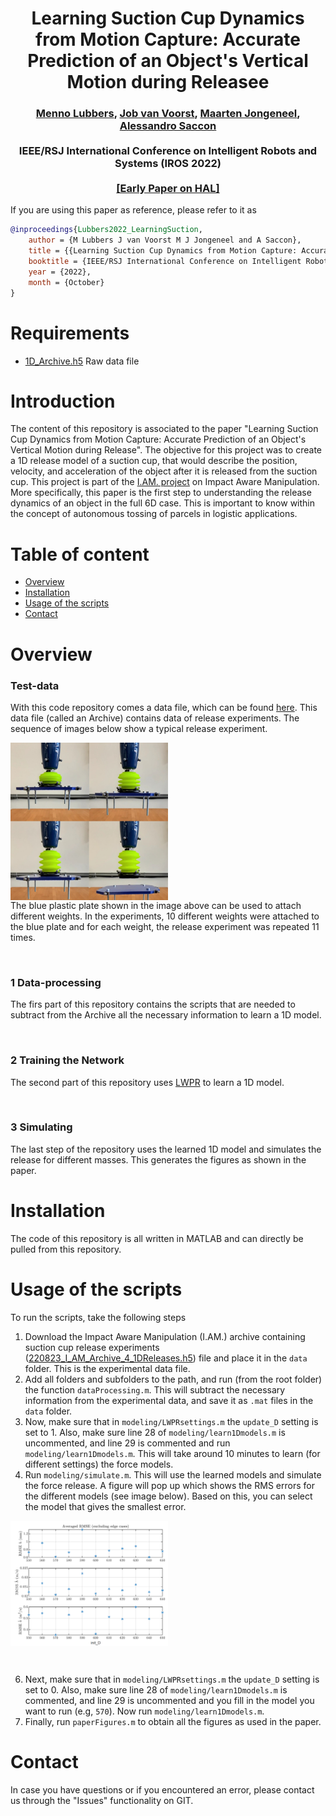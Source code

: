<div align="center">
<h1 align="center">
Learning Suction Cup Dynamics from Motion Capture:
Accurate Prediction of an Object's Vertical Motion during Releasee
</h1>
</div>
<div align="center">
<h3>
<a href="https://research.tue.nl/">Menno Lubbers</a>,
<a href="https://research.tue.nl/">Job van Voorst</a>,
<a href="https://research.tue.nl/en/persons/maarten-jongeneel">Maarten Jongeneel</a>,
<a href="https://www.tue.nl/en/research/researchers/alessandro-saccon/">Alessandro Saccon</a>
<br>
<br>
IEEE/RSJ International Conference on Intelligent Robots and Systems (IROS 2022)
<br>
<br>
<a href="https://hal.archives-ouvertes.fr/hal-03740751v1">[Early Paper on HAL]</a>
</h3>
</div>

If you are using this paper as reference, please refer to it as
```bibtex
@inproceedings{Lubbers2022_LearningSuction,
    author = {M Lubbers J van Voorst M J Jongeneel and A Saccon},
    title = {{Learning Suction Cup Dynamics from Motion Capture: Accurate Prediction of an Object's Vertical Motion during Release}},
    booktitle = {IEEE/RSJ International Conference on Intelligent Robots and Systems (IROS 2022)},
    year = {2022},
    month = {October}
}
```
Requirements
===========
 - [1D_Archive.h5](https://doi.org/10.4121/20536569/) Raw data file 

Introduction
============

The content of this repository is associated to the paper "Learning Suction Cup Dynamics from Motion Capture: Accurate Prediction of an Object's Vertical Motion during Release". The objective for this project was to create a 1D release model of a suction cup, that would describe the position, velocity, and acceleration of the object after it is released from the suction cup. This project is part of the [I.AM. project](www.i-am-project.eu) on Impact Aware Manipulation. More specifically, this paper is the first step to understanding the release dynamics of an object in the full 6D case. This is important to know within the concept of autonomous tossing of parcels in logistic applications. 


Table of content
================
- [Overview](#overview)
- [Installation](#installation)
- [Usage of the scripts](#usage-of-the-scripts)
- [Contact](#contact)

# Overview
### **Test-data**
With this code repository comes a data file, which can be found [here](https://doi.org/10.4121/20536569/). This data file (called an Archive) contains data of release experiments. The sequence of images below show a typical release experiment.
<div align="center">
<div style = "display: flex; align="center">
<img src="images/TypicalRelease.png" width="50%"/> 
</div>
</div> 
The blue plastic plate shown in the image above can be used to attach different weights. In the experiments, 10 different weights were attached to the blue plate and for each weight, the release experiment was repeated 11 times. 

<p>&nbsp;</p>

### **1 Data-processing**
The firs part of this repository contains the scripts that are needed to subtract from the Archive all the necessary information to learn a 1D model. 

<p>&nbsp;</p>

### **2 Training the Network**
The second part of this repository uses [LWPR](https://web.inf.ed.ac.uk/slmc/research/software/lwpr) to learn a 1D model. 

<p>&nbsp;</p>

### **3 Simulating**
The last step of the repository uses the learned 1D model and simulates the release for different masses. This generates the figures as shown in the paper. 


# Installation
The code of this repository is all written in MATLAB and can directly be pulled from this repository. 

# Usage of the scripts
To run the scripts, take the following steps

1. Download the Impact Aware Manipulation (I.AM.) archive containing suction cup release experiments ([220823_I_AM_Archive_4_1DReleases.h5](https://impact-aware-robotics-database.tue.nl/)) file and place it in the `data` folder. This is the experimental data file.
2. Add all folders and subfolders to the path, and run (from the root folder) the function `dataProcessing.m`. This will subtract the necessary information from the experimental data, and save it as `.mat` files in the `data` folder. 
3. Now, make sure that in `modeling/LWPRsettings.m` the `update_D` setting is set to 1. Also, make sure line 28 of `modeling/learn1Dmodels.m` is uncommented, and line 29 is commented and run `modeling/learn1Dmodels.m`. This will take around 10 minutes to learn (for different settings) the force models. 
4. Run `modeling/simulate.m`. This will use the learned models and simulate the force release. A figure will pop up which shows the RMS errors for the different models (see image below). Based on this, you can select the model that gives the smallest error. 

<div align="center">
<div style = "display: flex; align="center">
<img src="images/ModelErrors.png" alt="drawing" width=50%/> 
</div>
</div>
<p>&nbsp;</p>

6. Next, make sure that in `modeling/LWPRsettings.m` the `update_D` setting is set to 0. Also, make sure line 28 of `modeling/learn1Dmodels.m` is commented, and line 29 is uncommented and you fill in the model you want to run (e.g, `570`). Now run `modeling/learn1Dmodels.m`. 
7. Finally, run `paperFigures.m` to obtain all the figures as used in the paper.

# Contact
In case you have questions or if you encountered an error, please contact us through the "Issues" functionality on GIT. 





